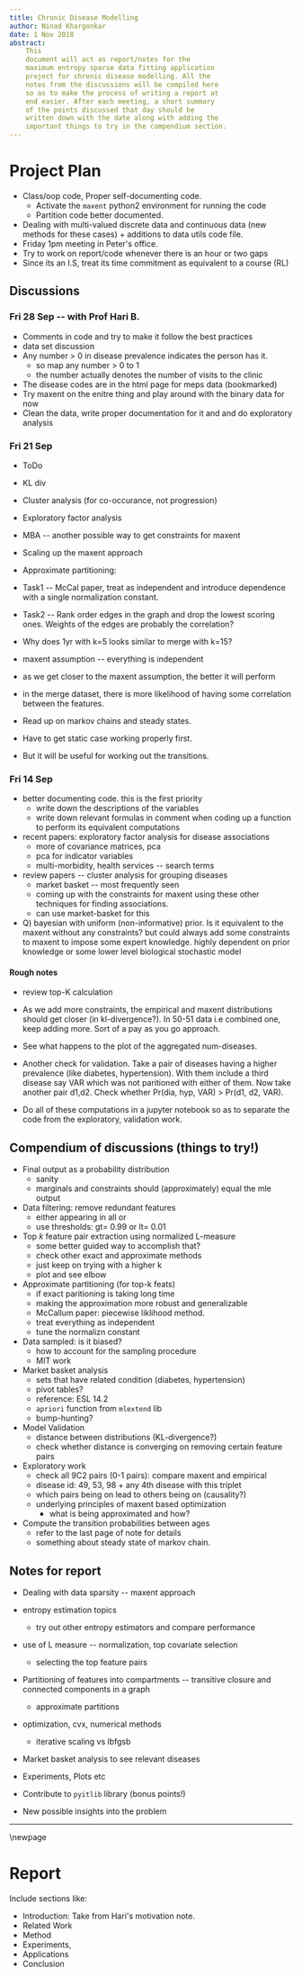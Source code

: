 ```yaml
---
title: Chronic Disease Modelling 
author: Ninad Khargonkar 
date: 1 Nov 2018 
abstract: 
    This
    document will act as report/notes for the
    maximum entropy sparse data fitting application
    project for chronic disease modelling. All the
    notes from the discussions will be compiled here
    so as to make the process of writing a report at
    end easier. After each meeting, a short summary
    of the points discussed that day should be
    written down with the date along with adding the
    important things to try in the compendium section.
---
```


# Project Plan

- Class/oop code, Proper self-documenting code.
    - Activate the `maxent` python2 environment for running the code
    - Partition code better documented.
- Dealing with multi-valued discrete data and continuous data (new
   methods for these cases) + additions to data utils code file.
- Friday 1pm meeting in Peter's office.
- Try to work on report/code whenever there is an hour or two gaps
- Since its an I.S, treat its time commitment as equivalent to a
  course (RL)



## Discussions

### Fri 28 Sep -- with Prof Hari B.

- Comments in code and try to make it follow the best practices
- data set discussion
- Any number > 0 in disease prevalence indicates the person has it.
  - so map any number > 0 to 1
  - the number actually denotes the number of visits to the clinic
- The disease codes are in the html page for meps data (bookmarked)
- Try maxent on the enitre thing and play around with the binary data for now
- Clean the data, write proper documentation for it and and do exploratory analysis

### Fri 21 Sep

- ToDo
 - KL div
 - Cluster analysis (for co-occurance, not progression)
 - Exploratory factor analysis
 - MBA -- another possible way to get constraints for maxent

- Scaling up the maxent approach
 - Approximate partitioning:
  - Task1 -- McCal paper, treat as independent and introduce dependence with a 
    single normalization constant.
  - Task2 -- Rank order edges in the graph and drop the lowest scoring ones.
    Weights of the edges are probably the correlation?

- Why does 1yr with k=5 looks similar to merge with k=15?
 - maxent assumption -- everything is independent
 - as we get closer to the maxent assumption, the better it will perform
 - in the merge dataset, there is more likelihood of having some 
   correlation between the features. 

- Read up on markov chains and steady states.
 - Have to get static case working properly first.
 - But it will be useful for working out the transitions.

### Fri 14 Sep

-   better documenting code. this is the first priority
    -   write down the descriptions of the variables
    -   write down relevant formulas in comment when coding up a
        function to perform its equivalent computations
-   recent papers: exploratory factor analysis for disease associations
    -   more of covariance matrices, pca
    -   pca for indicator variables
    -   multi-morbidity, health services -- search terms
-   review papers -- cluster analysis for grouping diseases
    -   market basket -- most frequently seen
    -   coming up with the constraints for maxent using these other
        techniques for finding associations.
    -   can use market-basket for this
-   Q)  bayesian with uniform (non-informative) prior. Is it equivalent
        to the maxent without any constraints? but could always add some
        constraints to maxent to impose some expert knowledge. highly
        dependent on prior knowledge or some lower level biological
        stochastic model

#### Rough notes

-   review top-K calculation

-   As we add more constraints, the empirical and maxent distributions
    should get closer (in kl-divergence?). In 50-51 data i.e combined
    one, keep adding more. Sort of a pay as you go approach.
-   See what happens to the plot of the aggregated num-diseases.

-   Another check for validation. Take a pair of diseases having a
    higher prevalence (like diabetes, hypertension). With them include a
    third disease say VAR which was not paritioned with either of them.
    Now take another pair d1,d2. Check whether Pr(dia, hyp, VAR) &gt;
    Pr(d1, d2, VAR).

-   Do all of these computations in a jupyter notebook so as to separate
    the code from the exploratory, validation work.


## Compendium of discussions (things to try!)

-   Final output as a probability distribution
    -   sanity
    -   marginals and constraints should (approximately) equal the mle
        output
-   Data filtering: remove redundant features
    -   either appearing in all or
    -   use thresholds: gt= 0.99 or lt= 0.01
-   Top $k$ feature pair extraction using normalized L-measure
    -   some better guided way to accomplish that?
    -   check other exact and approximate methods
    -   just keep on trying with a higher k
    -   plot and see elbow
-   Approximate partitioning (for top-k feats)
    -   if exact paritioning is taking long time
    -   making the approximation more robust and generalizable
    -   McCallum paper: piecewise liklihood method.
    -   treat everything as independent
    -   tune the normalizn constant
-   Data sampled: is it biased?
    -   how to account for the sampling procedure
    -   MIT work
-   Market basket analysis
    -   sets that have related condition (diabetes, hypertension)
    -   pivot tables?
    -   reference: ESL 14.2
    -   `apriori` function from `mlextend` lib
    -   bump-hunting?
-   Model Validation
    -   distance between distributions (KL-divergence?)
    -   check whether distance is converging on removing certain feature
        pairs
-   Exploratory work
    -   check all 9C2 pairs (0-1 pairs): compare maxent and empirical
    -   disease id: 49, 53, 98 + any 4th disease with this triplet
    -   which pairs being on lead to others being on (causality?)
    -   underlying principles of maxent based optimization
        -   what is being approximated and how?
-   Compute the transition probabilities between ages
    -   refer to the last page of note for details
    -   something about steady state of markov chain.

Notes for report
----------------

-   Dealing with data sparsity -- maxent approach

-   entropy estimation topics
    -   try out other entropy estimators and compare performance
-   use of L measure -- normalization, top covariate selection
    -   selecting the top feature pairs
-   Partitioning of features into compartments -- transitive closure and
    connected components in a graph
    -   approximate partitions
-   optimization, cvx, numerical methods
    -   iterative scaling vs lbfgsb
-   Market basket analysis to see relevant diseases

-   Experiments, Plots etc

-   Contribute to `pyitlib` library (bonus points!)

-   New possible insights into the problem

------------------------------------------------------------------------

\newpage 

Report
======

Include sections like:

-   Introduction: Take from Hari's motivation note.
-   Related Work
-   Method
-   Experiments,
-   Applications
-   Conclusion

